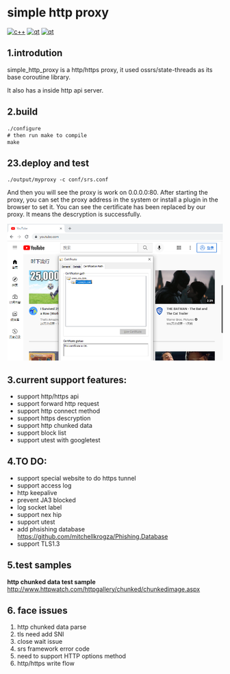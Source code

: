# simple http proxy
[![c++](https://img.shields.io/static/v1?label=build&message=passing&color=green)](https://www.python.org/)
[![qt](https://img.shields.io/static/v1?label=statethread&message=1.9&color=blue)](https://www.python.org/)
[![qt](https://img.shields.io/static/v1?label=openssl&message=1.1.1l&color=blue)](https://www.python.org/)
## 1.introdution
simple_http_proxy is a http/https proxy, it used ossrs/state-threads as its base coroutine library.

It also has a inside http api server.

## 2.build
```shell
./configure
# then run make to compile
make 
```

## 23.deploy and test

```shell
./output/myproxy -c conf/srs.conf
```

And then you will see the proxy is work on 0.0.0.0:80.
After starting the proxy, you can set the proxy address in the system or install a plugin in the browser to set it.
You can see the certificate has been replaced by our proxy. It means the descryption is successfully.

![player](doc/img/img1.png)

## 3.current support features:
- support http/https api
- support forward http request
- support http connect method
- support https descryption
- support http chunked data
- support block list
- support utest with googletest
## 4.TO DO:
- support special website to do https tunnel
- support access log  
- http keepalive  
- prevent JA3 blocked
- log socket label   
- support nex hip 
- support utest  
- add  phsishing database https://github.com/mitchellkrogza/Phishing.Database
- support TLS1.3
## 5.test samples 

**http chunked data test sample**
http://www.httpwatch.com/httpgallery/chunked/chunkedimage.aspx


## 6. face issues
1. http chunked data parse
2. tls need add SNI
3. close wait issue
4. srs framework error code
5. need to support HTTP options method
6. http/https write flow
